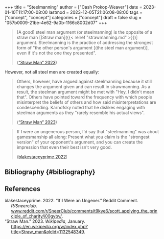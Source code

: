 +++
title = "Steelmanning"
author = ["Cash Prokop-Weaver"]
date = 2023-01-10T11:17:00-08:00
lastmod = 2023-12-05T21:06:08-08:00
tags = ["concept", "concept"]
categories = ["concept"]
draft = false
slug = "057b0009-21be-4e62-9a0b-1166c8002d07"
+++

> [A good] steel man argument (or steelmanning) is the opposite of a straw man [[Straw man]({{< relref "strawmanning.md" >}})] argument. Steelmanning is the practice of addressing the strongest form of "the other person's argument [(the steel man argument)], even if it's not the one they presented".
>
> (<a href="#citeproc_bib_item_2">“Straw Man” 2023</a>)

However, not all steel men are created equally:

> Others, however, have argued against steelmanning because it still changes the argument given and can result in strawmanning. As a result, the steelman argument might be met with "Hey, I didn't mean that". Others have pointed toward the frequency with which people misinterpret the beliefs of others and how said misinterpretations are condescending. Karnofsky noted that he dislikes engaging with steelman arguments as they "rarely resemble his actual views".
>
> (<a href="#citeproc_bib_item_2">“Straw Man” 2023</a>)

<!--quoteend-->

> If I were an ungenerous person, I'd say that "steelmanning" was about gamesmanship all along: Present what you claim is the "strongest version" of your opponent's argument, and you can create the impression that even their best isn't very good.
>
> (<a href="#citeproc_bib_item_1">blakestaceyprime 2022</a>)


## Bibliography {#bibliography}

## References

<style>.csl-entry{text-indent: -1.5em; margin-left: 1.5em;}</style><div class="csl-bib-body">
  <div class="csl-entry"><a id="citeproc_bib_item_1"></a>blakestaceyprime. 2022. “If I Were an Ungener.” Reddit Comment. <i>R/Sneerclub</i>. <a href="www.reddit.com/r/SneerClub/comments/t9kye6/scott_applying_the_principle_of_charity/i00gybv/">www.reddit.com/r/SneerClub/comments/t9kye6/scott_applying_the_principle_of_charity/i00gybv/</a>.</div>
  <div class="csl-entry"><a id="citeproc_bib_item_2"></a>“Straw Man.” 2023. <i>Wikipedia</i>, January. <a href="https://en.wikipedia.org/w/index.php?title=Straw_man&oldid=1132548349">https://en.wikipedia.org/w/index.php?title=Straw_man&#38;oldid=1132548349</a>.</div>
</div>
